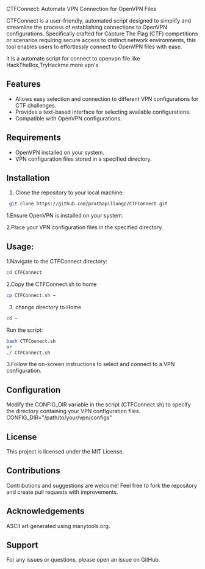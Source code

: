 CTFConnect: Automate VPN Connection for OpenVPN Files
                                              
CTFConnect is a user-friendly, automated script designed to simplify and streamline the process of establishing connections to OpenVPN configurations. Specifically crafted for Capture The Flag (CTF) competitions or scenarios requiring secure access to distinct network environments, this tool enables users to effortlessly connect to OpenVPN files with ease.

it is a automate script for connect to openvpn file like HackTheBox,TryHackme more vpn's 

## Features

- Allows easy selection and connection to different VPN configurations for CTF challenges.
- Provides a text-based interface for selecting available configurations.
- Compatible with OpenVPN configurations.

## Requirements

- OpenVPN installed on your system.
- VPN configuration files stored in a specified directory.

## Installation

1. Clone the repository to your local machine:
 ```bash
  git clone https://github.com/prathapillango/CTFConnect.git
```
1.Ensure OpenVPN is installed on your system.

2.Place your VPN configuration files in the specified directory.

## Usage:

1.Navigate to the CTFConnect directory:
 ```bash
cd CTFConnect
```
2.Copy the CTFConnect.sh to home
 ```bash
cp CTFConnect.sh ~
```
3. change directory to Home
```bash
cd ~
``` 
Run the script:
 ```bash
bash CTFConnect.sh
or
./ CTFConnect.sh
```
3.Follow the on-screen instructions to select and connect to a VPN configuration.

## Configuration
Modify the CONFIG_DIR variable in the script (CTFConnect.sh) to specify the directory containing your VPN configuration files.
CONFIG_DIR="/path/to/your/vpn/configs"

## License

This project is licensed under the MIT License.

## Contributions
Contributions and suggestions are welcome! Feel free to fork the repository and create pull requests with improvements.

## Acknowledgements
ASCII art generated using manytools.org.

## Support
For any issues or questions, please open an issue on GitHub.


